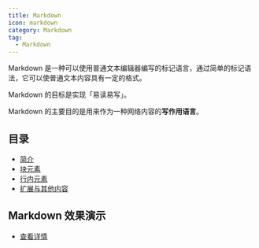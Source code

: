 ```yaml
---
title: Markdown
icon: markdown
category: Markdown
tag:
  - Markdown
---
```


Markdown 是一种可以使用普通文本编辑器编写的标记语言，通过简单的标记语法，它可以使普通文本内容具有一定的格式。

Markdown 的目标是实现「易读易写」。

Markdown 的主要目的是用来作为一种网络内容的**写作用语言**。

<!-- more -->

## 目录

- [简介](intro.md)
- [块元素](block.md)
- [行内元素](inline.md)
- [扩展与其他内容](extend.md)

## Markdown 效果演示

- [查看详情](demo.md)
